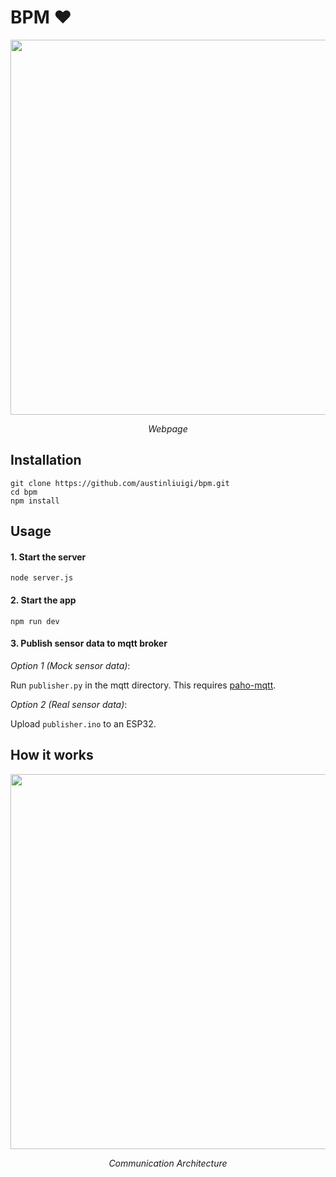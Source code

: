 # BPM ♥️

<div align="center">

<img src=https://user-images.githubusercontent.com/85013922/242486429-8b842e16-dc30-4739-a209-99cb1865a612.png width=600 />

*Webpage*

</div>

## Installation

```
git clone https://github.com/austinliuigi/bpm.git
cd bpm
npm install
```

## Usage

#### 1. Start the server

`node server.js`

#### 2. Start the app

`npm run dev`

#### 3. Publish sensor data to mqtt broker

*Option 1 (Mock sensor data)*:

Run `publisher.py` in the mqtt directory. This requires [paho-mqtt](https://pypi.org/project/paho-mqtt/).


*Option 2 (Real sensor data)*:

Upload `publisher.ino` to an ESP32.

## How it works

<div align="center">

<img src=https://user-images.githubusercontent.com/85013922/242484926-935e8a65-b3e4-4dfb-9c79-dd4f5998be0d.png width=600 />

*Communication Architecture*

</div>
